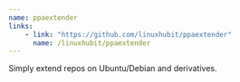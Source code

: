 ```yaml
---
name: ppaextender
links: 
    - link: "https://github.com/linuxhubit/ppaextender"
      name: /linuxhubit/ppaextender
---
```

<p>Simply extend repos on Ubuntu/Debian and derivatives.</p>